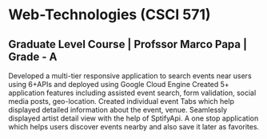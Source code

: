 # Web-Technologies (CSCI 571)

## Graduate Level Course | Profssor Marco Papa | Grade - A

Developed a multi-tier responsive application to search events near users using 6+APIs and deployed using Google Cloud Engine
Created 5+ application features including assisted event search, form validation, social media posts, geo-location. Created individual event Tabs which help displayed detailed information about the event, venue. Seamlessly displayed artist detail view with the help of SptifyApi.
A one stop application which helps users discover events nearby and also save it later as favorites.




